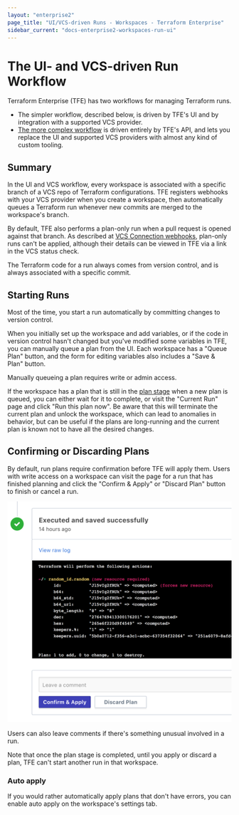 ```yaml
---
layout: "enterprise2"
page_title: "UI/VCS-driven Runs - Workspaces - Terraform Enterprise"
sidebar_current: "docs-enterprise2-workspaces-run-ui"
---
```


# The UI- and VCS-driven Run Workflow

Terraform Enterprise (TFE) has two workflows for managing Terraform runs.

- The simpler workflow, described below, is driven by TFE's UI and by integration with a supported VCS provider.
- [The more complex workflow](./run-api.html) is driven entirely by TFE's API, and lets you replace the UI and supported VCS providers with almost any kind of custom tooling.

## Summary

In the UI and VCS workflow, every workspace is associated with a specific branch of a VCS repo of Terraform configurations. TFE registers webhooks with your VCS provider when you create a workspace, then automatically queues a Terraform run whenever new commits are merged to the workspace's branch.

By default, TFE also performs a plan-only run when a pull request is opened against that branch. As described at [VCS Connection webhooks](../vcs/index.html#webhooks), plan-only runs can't be applied, although their details can be viewed in TFE via a link in the VCS status check.

The Terraform code for a run always comes from version control, and is always associated with a specific commit.

## Starting Runs

Most of the time, you start a run automatically by committing changes to version control.

When you initially set up the workspace and add variables, or if the code in version control hasn't changed but you've modified some variables in TFE, you can manually queue a plan from the UI. Each workspace has a "Queue Plan" button, and the form for editing variables also includes a "Save & Plan" button.

Manually queueing a plan requires write or admin access.

If the workspace has a plan that is still in the [plan stage](./run-basics.html#2-the-plan-stage) when a new plan is queued, you can either wait for it to complete, or visit the "Current Run" page and click "Run this plan now". Be aware that this will terminate the current plan and unlock the workspace, which can lead to anomalies in behavior, but can be useful if the plans are long-running and the current plan is known not to have all the desired changes.

## Confirming or Discarding Plans

By default, run plans require confirmation before TFE will apply them. Users with write access on a workspace can visit the page for a run that has finished planning and click the "Confirm & Apply" or "Discard Plan" button to finish or cancel a run.

![confirm button](./images/runs-confirm.png)

Users can also leave comments if there's something unusual involved in a run.

Note that once the plan stage is completed, until you apply or discard a plan, TFE can't start another run in that workspace.

### Auto apply

If you would rather automatically apply plans that don't have errors, you can enable auto apply on the workspace's settings tab.
